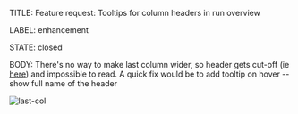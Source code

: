 TITLE:
Feature request: Tooltips for column headers in run overview 

LABEL:
enhancement

STATE:
closed

BODY:
There's no way to make last column wider, so header gets cut-off (ie [here](https://app.wandb.ai/yaroslavvb/nccl_bench?workspace=user-yaroslavvb)) and impossible to read. A quick fix would be to add tooltip on hover -- show full name of the header

![last-col](https://user-images.githubusercontent.com/23068/59860438-a3aab680-9333-11e9-8287-36c78e736cb9.gif)


